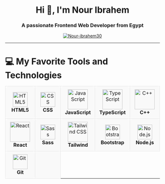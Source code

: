 <!-- Profile ReadMe Created for Nour Ibrahem -->

<h1 align="center">Hi 👋, I'm Nour Ibrahem</h1>
<h3 align="center">A passionate Frontend Web Developer from Egypt</h3>

<p align="center">
  <a href="https://github.com/Nour-ibrahem30">
    <img src="https://komarev.com/ghpvc/?username=Nour-ibrahem30&label=Profile%20views&color=0e75b6&style=flat" alt="Nour-ibrahem30" />
  </a>
</p>

---

# 💻 My Favorite Tools and Technologies
<div align="center">
<table>
  <tr>
    <td align="center" width="120" style="border:1px solid #e4e4e4;border-radius:10px;padding:10px;background-color:#f9f9f9;">
      <img src="https://skillicons.dev/icons?i=html" width="48" height="48" alt="HTML5" />
      <br><b>HTML5</b>
    </td>
    <td align="center" width="120" style="border:1px solid #e4e4e4;border-radius:10px;padding:10px;background-color:#f9f9f9;">
      <img src="https://skillicons.dev/icons?i=css" width="48" height="48" alt="CSS" />
      <br><b>CSS</b>
    </td>
    <td align="center" width="120" style="border:1px solid #e4e4e4;border-radius:10px;padding:10px;background-color:#f9f9f9;">
      <img src="https://techstack-generator.vercel.app/js-icon.svg" width="65" height="65" alt="JavaScript" />
      <br><b>JavaScript</b>
    </td>
    <td align="center" width="120" style="border:1px solid #e4e4e4;border-radius:10px;padding:10px;background-color:#f9f9f9;">
      <img src="https://techstack-generator.vercel.app/ts-icon.svg" width="65" height="65" alt="TypeScript" />
      <br><b>TypeScript</b>
    </td>
    <td align="center" width="120" style="border:1px solid #e4e4e4;border-radius:10px;padding:10px;background-color:#f9f9f9;">
      <img src="https://techstack-generator.vercel.app/cpp-icon.svg" width="65" height="65" alt="C++" />
      <br><b>C++</b>
    </td>
  </tr>
  <tr>
    <td align="center" width="120" style="border:1px solid #e4e4e4;border-radius:10px;padding:10px;background-color:#f9f9f9;">
      <img src="https://techstack-generator.vercel.app/react-icon.svg" width="65" height="65" alt="React" />
      <br><b>React</b>
    </td>
    <td align="center" width="120" style="border:1px solid #e4e4e4;border-radius:10px;padding:10px;background-color:#f9f9f9;">
      <img src="https://skillicons.dev/icons?i=sass" width="48" height="48" alt="Sass" />
      <br><b>Sass</b>
    </td>
    <td align="center" width="120" style="border:1px solid #e4e4e4;border-radius:10px;padding:10px;background-color:#f9f9f9;">
      <img src="https://www.vectorlogo.zone/logos/tailwindcss/tailwindcss-icon.svg" width="65" height="65" alt="Tailwind CSS" />
      <br><b>Tailwind</b>
    </td>
    <td align="center" width="120" style="border:1px solid #e4e4e4;border-radius:10px;padding:10px;background-color:#f9f9f9;">
      <img src="https://skillicons.dev/icons?i=bootstrap" width="48" height="48" alt="Bootstrap" />
      <br><b>Bootstrap</b>
    </td>
    <td align="center" width="120" style="border:1px solid #e4e4e4;border-radius:10px;padding:10px;background-color:#f9f9f9;">
      <img src="https://skillicons.dev/icons?i=nodejs" width="48" height="48" alt="Node.js" />
      <br><b>Node.js</b>
    </td>
  </tr>
  <tr>
    <td align="center" width="120" style="border:1px solid #e4e4e4;border-radius:10px;padding:10px;background-color:#f9f9f9;">
      <img src="https://skillicons.dev/icons?i=git" width="48" height="48" alt="Git" />
      <br><b>Git</b>
    </td>
    <td align="center" width="120" style="border:1px solid #e4e4e4;border-radius:10px;padding:10px;background-color:#f9f9f9;">
